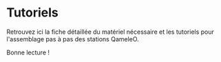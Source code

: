# Tutoriels

Retrouvez ici la fiche détaillée du matériel nécessaire et les tutoriels pour l'assemblage pas à pas des stations QameleO.

Bonne lecture !


